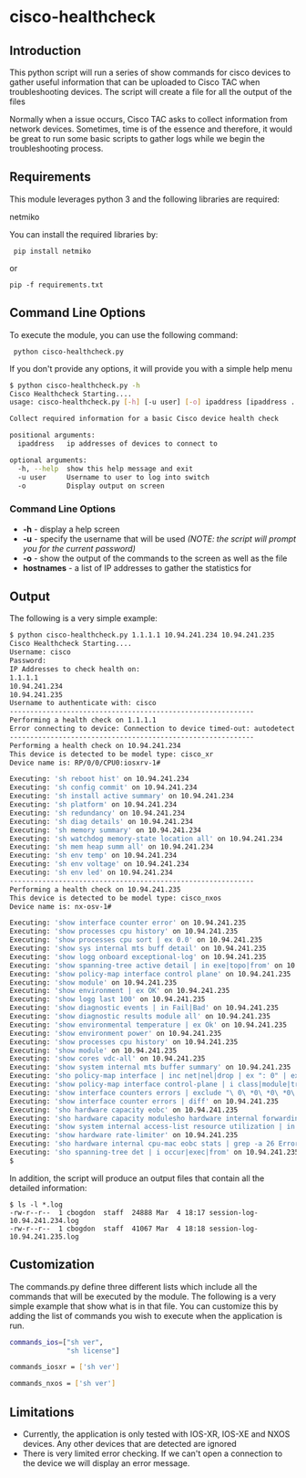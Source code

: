 # cisco-healthcheck

## Introduction
This python script will run a series of show commands for cisco devices to gather useful information that can be uploaded to Cisco TAC when troubleshooting devices.   The script will create a file for all the output of the files

Normally when a issue occurs, Cisco TAC asks to collect information from network devices.   Sometimes, time is of the essence and therefore, it would be great to run some basic scripts to gather logs while we begin the troubleshooting process.

## Requirements
This module leverages python 3 and the following libraries are required:

netmiko

You can install the required libraries by:

``` pip install netmiko``` 

or 

```pip -f requirements.txt```

## Command Line Options

To execute the module, you can use the following command:

``` python cisco-healthcheck.py```

If you don't provide any options, it will provide you with a simple help menu

```bash
$ python cisco-healthcheck.py -h
Cisco Healthcheck Starting....
usage: cisco-healthcheck.py [-h] [-u user] [-o] ipaddress [ipaddress ...]

Collect required information for a basic Cisco device health check

positional arguments:
  ipaddress   ip addresses of devices to connect to

optional arguments:
  -h, --help  show this help message and exit
  -u user     Username to user to log into switch
  -o          Display output on screen
```

### Command Line Options

* **-h** - display a help screen
* **-u** - specify the username that will be used *(NOTE: the script will prompt you for the current password)*
* **-o** - show the output of the commands to the screen as well as the file
* **hostnames** - a list of IP addresses to gather the statistics for

## Output
The following is a very simple example:

```bash
$ python cisco-healthcheck.py 1.1.1.1 10.94.241.234 10.94.241.235
Cisco Healthcheck Starting....
Username: cisco
Password: 
IP Addresses to check health on: 
1.1.1.1 
10.94.241.234 
10.94.241.235 
Username to authenticate with: cisco
------------------------------------------------------------
Performing a health check on 1.1.1.1
Error connecting to device: Connection to device timed-out: autodetect 1.1.1.1:22
------------------------------------------------------------
Performing a health check on 10.94.241.234
This device is detected to be model type: cisco_xr
Device name is: RP/0/0/CPU0:iosxrv-1#

Executing: 'sh reboot hist' on 10.94.241.234
Executing: 'sh config commit' on 10.94.241.234
Executing: 'sh install active summary' on 10.94.241.234
Executing: 'sh platform' on 10.94.241.234
Executing: 'sh redundancy' on 10.94.241.234
Executing: 'sh diag details' on 10.94.241.234
Executing: 'sh memory summary' on 10.94.241.234
Executing: 'sh watchdog memory-state location all' on 10.94.241.234
Executing: 'sh mem heap summ all' on 10.94.241.234
Executing: 'sh env temp' on 10.94.241.234
Executing: 'sh env voltage' on 10.94.241.234
Executing: 'sh env led' on 10.94.241.234
------------------------------------------------------------
Performing a health check on 10.94.241.235
This device is detected to be model type: cisco_nxos
Device name is: nx-osv-1#

Executing: 'show interface counter error' on 10.94.241.235
Executing: 'show processes cpu history' on 10.94.241.235
Executing: 'show processes cpu sort | ex 0.0' on 10.94.241.235
Executing: 'show sys internal mts buff detail' on 10.94.241.235
Executing: 'show logg onboard exceptional-log' on 10.94.241.235
Executing: 'show spanning-tree active detail | in exe|topo|from' on 10.94.241.235
Executing: 'show policy-map interface control plane' on 10.94.241.235
Executing: 'show module' on 10.94.241.235
Executing: 'show environment | ex OK' on 10.94.241.235
Executing: 'show logg last 100' on 10.94.241.235
Executing: 'show diagnostic events | in Fail|Bad' on 10.94.241.235
Executing: 'show diagnostic results module all' on 10.94.241.235
Executing: 'show environmental temperature | ex Ok' on 10.94.241.235
Executing: 'show environment power' on 10.94.241.235
Executing: 'show processes cpu history' on 10.94.241.235
Executing: 'show module' on 10.94.241.235
Executing: 'show cores vdc-all' on 10.94.241.235
Executing: 'show system internal mts buffer summary' on 10.94.241.235
Executing: 'sho policy-map interface | inc net|nel|drop | ex ": 0" | ex "violated 0" | ex "conformed 0"' on 10.94.241.235
Executing: 'show policy-map interface control-plane | i class|module|trans|drop | ex "0 packets"' on 10.94.241.235
Executing: 'show interface counters errors | exclude "\ 0\ *0\ *0\ *0\ *0\ *0"| ex "\ 0\ *--\ *0\ *0\ *0"' on 10.94.241.235
Executing: 'show interface counter errors | diff' on 10.94.241.235
Executing: 'sho hardware capacity eobc' on 10.94.241.235
Executing: 'sho hardware capacity modulesho hardware internal forwarding l2 table utilization' on 10.94.241.235
Executing: 'show system internal access-list resource utilization | in INSTANCE|Resource|--|Free|Utilization$|[1][0-05-9][0-9]\.' on 10.94.241.235
Executing: 'show hardware rate-limiter' on 10.94.241.235
Executing: 'sho hardware internal cpu-mac eobc stats | grep -a 26 Error.counters' on 10.94.241.235
Executing: 'sho spanning-tree det | i occur|exec|from' on 10.94.241.235
$
```

In addition, the script will produce an output files that contain all the detailed information:

```
$ ls -l *.log
-rw-r--r--  1 cbogdon  staff  24888 Mar  4 18:17 session-log-10.94.241.234.log
-rw-r--r--  1 cbogdon  staff  41067 Mar  4 18:18 session-log-10.94.241.235.log
```

## Customization
The commands.py define three different lists which include all the commands that will be executed by the module.   The following is a very simple example that show what is in that file.   You can customize this by adding the list of commands you wish to execute when the application is run.

```bash
commands_ios=["sh ver",
              "sh license"]

commands_iosxr = ['sh ver']

commands_nxos = ['sh ver']
```


## Limitations
* Currently, the application is only tested with IOS-XR, IOS-XE and NXOS devices.   Any other devices that are detected are ignored
* There is very limited error checking.   If we can't open a connection to the device we will display an error message.

